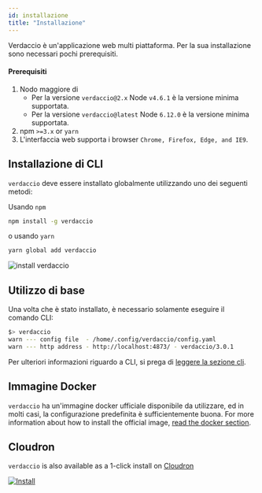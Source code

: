 ```yaml
---
id: installazione
title: "Installazione"
---
```

Verdaccio è un'applicazione web multi piattaforma. Per la sua installazione sono necessari pochi prerequisiti.

#### Prerequisiti

1. Nodo maggiore di 
    - Per la versione `verdaccio@2.x` Node `v4.6.1` è la versione minima supportata.
    - Per la versione `verdaccio@latest` Node `6.12.0` è la versione minima supportata.
2. npm `>=3.x` or `yarn`
3. L'interfaccia web supporta i browser `Chrome, Firefox, Edge, and IE9`.

## Installazione di CLI

`verdaccio` deve essere installato globalmente utilizzando uno dei seguenti metodi:

Usando `npm`

```bash
npm install -g verdaccio
```

o usando `yarn`

```bash
yarn global add verdaccio
```

![install verdaccio](/svg/install_verdaccio.gif)

## Utilizzo di base

Una volta che è stato installato, è necessario solamente eseguire il comando CLI:

```bash
$> verdaccio
warn --- config file  - /home/.config/verdaccio/config.yaml
warn --- http address - http://localhost:4873/ - verdaccio/3.0.1
```

Per ulteriori informazioni riguardo a CLI, si prega di [leggere la sezione cli](cli.md).

## Immagine Docker

`verdaccio` ha un'immagine docker ufficiale disponibile da utilizzare, ed in molti casi, la configurazione predefinita è sufficientemente buona. For more information about how to install the official image, [read the docker section](docker.md).

## Cloudron

`verdaccio` is also available as a 1-click install on [Cloudron](https://cloudron.io)

[![Install](https://cloudron.io/img/button.svg)](https://cloudron.io/button.html?app=org.eggertsson.verdaccio)